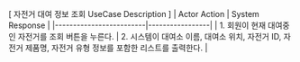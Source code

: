 [ 자전거 대여 정보 조회 UseCase Description ]
| Actor Action | System Response |
|-------------------------|-----------------|
| 1. 회원이 현재 대여중인 자전거를 조회 버튼을 누른다. | 2. 시스템이 대여소 이름, 대여소 위치, 자전거 ID, 자전거 제품명, 자전거 유형 정보를 포함한 리스트를 출력한다. |
